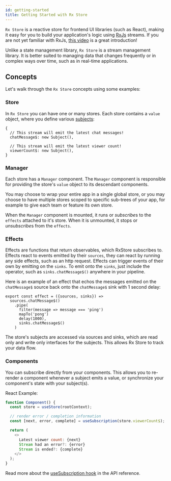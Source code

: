```yaml
---
id: getting-started
title: Getting Started with Rx Store
---
```


`Rx Store` is a reactive store for frontend UI libraries (such as React), making it easy for you to build your application's logic using [RxJs](https://rxjs.dev/) streams. If you are not yet familiar with RxJs, [this video](https://www.youtube.com/watch?v=ewcoEYS85Co) is a great introduction!

Unlike a state management library, `Rx Store` is a stream management library. It is better suited to managing data that changes frequently or in complex ways over time, such as in real-time applications.

## Concepts

Let's walk through the `Rx Store` concepts using some examples:

### Store

In `Rx Store` you can have one or many stores. Each store contains a `value` object, where you define various [subjects](./rxjs-concepts.md):

```
{
  // This stream will emit the latest chat messages!
  chatMessage$: new Subject(),

  // This stream will emit the latest viewer count!
  viewerCount$: new Subject(),
}
```

### Manager

Each store has a `Manager` component. The `Manager` component is responsible for providing the store's `value` object to its descendant components.

You may choose to wrap your entire app in a single global store, or you may choose to have multiple stores scoped to specific sub-trees of your app, for example to give each team or feature its own store.

When the `Manager` component is mounted, it runs or *subscribe*s to the `effects` attached to it's store. When it is unmounted, it stops or *unsubscribe*s from the `effects`.

### Effects

Effects are functions that return observables, which RxStore subscribes to. Effects react to events emitted by their `sources`, they can react by running any side effects, such as an http request. Effects can trigger events of their own by emitting on the `sinks`. To emit onto the `sinks`, just include the operator, such as `sinks.chatMessage$()` anywhere in your pipeline.

Here is an example of an effect that echos the messages emitted on the `chatMessage$` source back onto the `chatMessage$` sink with 1 second delay:

```tsx
export const effect = ({sources, sinks}) =>
  sources.chatMessage$()
    .pipe(
      filter(message => message === 'ping')
      mapTo('pong')
      delay(1000),
      sinks.chatMessage$()
    )
```

The store's subjects are accessed via sources and sinks, which are read only and write only interfaces for the subjects. This allows Rx Store to track your data flow.

### Components

You can subscribe directly from your components. This allows you to re-render a component whenever a subject emits a value, or synchronize your component's state with your subject(s).

React Example:

```js
function Component() {
  const store = useStore(rootContext);

  // render error / completion information
  const [next, error, complete] = useSubscription(store.viewerCount$);

  return (
    <>
      Latest viewer count: {next}
      Stream had an error?: {error}
      Stream is ended?: {complete}
    </>
  );
}
```

Read more about the [useSubscription hook](../api-reference/use-subscription) in the API reference.
